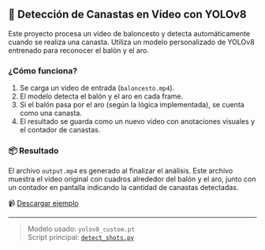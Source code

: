 ## 🏀 Detección de Canastas en Video con YOLOv8

Este proyecto procesa un video de baloncesto y detecta automáticamente cuando se realiza una canasta. Utiliza un modelo personalizado de YOLOv8 entrenado para reconocer el balón y el aro.

### ¿Cómo funciona?

1. Se carga un video de entrada (`baloncesto.mp4`).
2. El modelo detecta el balón y el aro en cada frame.
3. Si el balón pasa por el aro (según la lógica implementada), se cuenta como una canasta.
4. El resultado se guarda como un nuevo video con anotaciones visuales y el contador de canastas.

### 📦 Resultado

El archivo `output.mp4` es generado al finalizar el análisis. Este archivo muestra el video original con cuadros alrededor del balón y el aro, junto con un contador en pantalla indicando la cantidad de canastas detectadas.

📹 [Descargar ejemplo](./output.mp4)

---

> Modelo usado: `yolov8_custom.pt`  
> Script principal: [`detect_shots.py`](./detect_shots.py)
